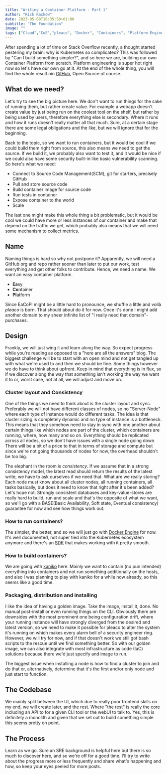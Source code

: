 ```yaml
---
title: "Writing a Container Platform - Part 1"
author: "Rick Rackow"
date: 2023-05-08T16:35:50+01:00
subtitle: "The Foundation"
image: ""
tags: ["Cloud","CoE","pleaco", "Docker", "Containers", "Platform Engineering"]
---
```


After spending a lot of time on Stack Overflow recently, a thought started pestering my brain: why is Kubernetes so complicated?
This was followed by "Can I build something simpler?", and so here we are, building our own Container Platform from scratch. Platform engineering is super hot right now so let's have our own go at it. At the end of the whole thing, you will find the whole result oin [GitHub](https://github.com/pleaco), Open Source of course.

## What do we need?

Let's try to see the big picture here. We don't want to run things for the sake of running them, but rather create value. For example a webapp doesn't create value by just being run on the coolest tool on the shelf, but rather by being used by users, therefore everything else is secondary. Where it runs and how it runs doesn't really matter all that much. Sure, at a certain stage there are some legal obligations and the like, but we will ignore that for the beginning.

Back to the topic, so we want to run containers, but it would be cool if we could build them right from source, this also means we need to get the source. If we build it, we probably also want to test it, and it would be nice if we could also have some security built-in like basic vulnerability scanning. So here's what we need:

* Connect to Source Code Management(SCM), git for starters, precisely GitHub
* Pull and store source code
* Build container image for source code
* Run tests in container
* Expose container to the world
* Scale

The last one might make this whole thing a bit problematic, but it would be cool we could have more or less instances of our container and make that depend on the traffic we get, which probably also means that we will need some mechanism to collect metrics.

## Name

Naming things is hard so why not postpone it? Apparently, we will need a GitHub org and repo rather sooner than later to put our work, test everything and get other folks to contribute. Hence, we need a name. We want an easy container platform.

* **Ea**sy
* **Co**ntainer
* **Pl**atform

Since EaCoPl might be a little hard to pronounce, we shuffle a little and voilà _pleaco_ is born. That should about do it for now. Once it's done I might add another domain to my sheer infinite list of "I really need that domain"-purchases.

## Design

Frankly, we will just wing it and learn along the way. So expect progress while you're reading as opposed to a "here are all the answers" blog. The biggest challenge will be to start with an open mind and not get tangled up with what we're used to and then we should be fine. Some things however we do have to think about upfront. Keep in mind that everything is in flux, so if we discover along the way that something isn't working the way we want it to or, worst case, not at all, we will adjust and move on.

### Cluster layout and Consistency
 One of the things we need to think about is the cluster layout and sync. Preferably we will not have different classes of nodes, so no "Server-Node" where each type of instance would do different tasks. The idea is that cluster sizing is completely dynamic and no type of instance is a bottleneck. This means that they somehow need to stay in sync with one another about certain things like which nodes are part of the cluster, which containers are running, where, how many and so on. Everything should be replicated across all nodes, so we don't have issues with a single node going down. There will be a bit of a price to that in terms of storage and compute but since we're not going thousands of nodes for now, the overhead shouldn't be too big.

The elephant in the room is _consistency_. If we assume that in a strong consistency model, the latest read should return the results of the latest write, we have to ask ourselves if we need that. What are we really storing? Each node must know about all cluster nodes, all running containers, all tasks basically, but does it need to know that right after it's been added? Let's hope not. Strongly consistent databases and key-value-stores are really hard to build, run and scale and that's the opposite of what we want, so we'll go with a BASE(Basic Availability, Soft state, Eventual consistency) guarantee for now and see how things work out.


### How to run containers?

The simpler, the better, and so we will just go with [Docker Engine](https://docs.docker.com/engine/) for now. It's well documented, not super tied into the Kubernetes ecosystem anymore and there's an [SDK](https://docs.docker.com/engine/api/sdk/) that makes working with it pretty smooth.


### How to build containers?

We are going with [kaniko](https://github.com/GoogleContainerTools/kaniko) here. Mainly we want to contain (no pun intended) everything into containers and not run something additionally on the hosts, and also I was planning to play with kaniko for a while now already, so this seems like a good time.

### Packaging, distribution and installing

I like the idea of having a golden image. Take the image, install it, done. No manual post-install or even running things on the CLI. Obviously there are downsides with the most prominent one being configuration drift, where your running instance will have strongly diverged from the desired and latest version, so we need to make it possible for pleaco to alter the system it's running on which makes every alarm bell of a security engineer ring. However, we will try for now, and if that doesn't work we still got bash scripts to the rescue until we find something better. So with our golden image, we can also integrate with most infrastructure as code (IaC) solutions because there we'd just specify and image to run.

The biggest issue when installing a node is how to find a cluster to join and do that or, alternatively, determine that it's the first and/or only node and just start to function.


## The Codebase

We mainly split between the UI, which due to really poor frontend skills on my end, we will create later, and the rest. Where "the rest" is really the core including an API to for a given CLI tool or the webUI to talk to. Yes, this is definitely a monolith and given that we set out to build something simple this seems pretty on point.  


## The Process

Learn as we go. Sure an SRE background is helpful here but there is so much to discover here, and so we're off for a good time. I'll try to write about the progress more or less frequently and share what's happening and how, so keep your eyes peeled for more posts.
